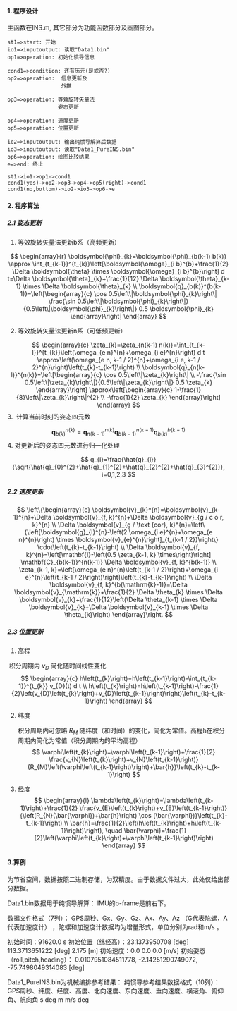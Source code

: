 ####  1. 程序设计

主函数在INS.m, 其它部分为功能函数部分及画图部分。

~~~flow
st1=>start: 开始
io1=>inputoutput: 读取"Data1.bin"
op1=>operation: 初始化惯导信息

cond1=>condition: 还有历元(是或否?)
op2=>operation:  信息更新及
                 外推
               
op3=>operation: 等效旋转矢量法
                姿态更新

op4=>operation: 速度更新
op5=>operation: 位置更新
                
io2=>inputoutput: 输出纯惯导解算后数据
io3=>inputoutput: 读取"Data1_PureINS.bin"
op6=>operation: 绘图比较结果
e=>end: 终止

st1->io1->op1->cond1
cond1(yes)->op2->op3->op4->op5(right)->cond1
cond1(no,bottom)->io2->io3->op6->e

~~~

#### 2. 程序算法

##### 2.1 姿态更新

1. 等效旋转矢量法更新b系（高频更新）

$$
\begin{array}{r}
\boldsymbol{\phi}_{k}=\boldsymbol{\phi}_{b(k-1) b(k)} \approx \int_{t_{k-1}}^{t_{k}}\left[\boldsymbol{\omega}_{i b}^{b}+\frac{1}{2} \Delta \boldsymbol{\theta} \times \boldsymbol{\omega}_{i b}^{b}\right] d t=\Delta \boldsymbol{\theta}_{k}+\frac{1}{12} \Delta \boldsymbol{\theta}_{k-1} \times \Delta \boldsymbol{\theta}_{k} \\
\boldsymbol{q}_{b(k)}^{b(k-1)}=\left[\begin{array}{c}
\cos 0.5\left\|\boldsymbol{\phi}_{k}\right\|
\frac{\sin 0.5\left\|\boldsymbol{\phi}_{k}\right\|}{0.5\left\|\boldsymbol{\phi}_{k}\right\|} 0.5 \boldsymbol{\phi}_{k}
\end{array}\right]
\end{array}
$$

2. 等效旋转矢量法更新n系（可低频更新）

$$
\begin{array}{c}
\zeta_{k}=\zeta_{n(k-1) n(k)}=\int_{t_{k-l}}^{t_{k}}\left(\omega_{e n}^{n}+\omega_{i e}^{n}\right) d t \approx\left(\omega_{e n, k-1 / 2}^{n}+\omega_{i e, k-1 / 2}^{n}\right)\left(t_{k}-t_{k-1}\right) \\
\boldsymbol{q}_{n(k-l)}^{n(k)}=\left[\begin{array}{c}
\cos 0.5\left\|\zeta_{k}\right\| \\
-\frac{\sin 0.5\left\|\zeta_{k}\right\|}{0.5\left\|\zeta_{k}\right\|} 0.5 \zeta_{k}
\end{array}\right] \approx\left[\begin{array}{c}
1-\frac{1}{8}\left\|\zeta_{k}\right\|^{2} \\
-\frac{1}{2} \zeta_{k}
\end{array}\right]
\end{array}
$$
3. ​	计算当前时刻的姿态四元数

$$
\boldsymbol{q}_{b(k)}^{n(k)}=\boldsymbol{q}_{n(k-1)}^{n(k)} \boldsymbol{q}_{b(k-1)}^{n(k-1)} \boldsymbol{q}_{b(k)}^{b(k-1)}
$$
4. 对更新后的姿态四元数进行归一化处理

$$
q_{i}=\frac{\hat{q}_{i}}{\sqrt{\hat{q}_{0}^{2}+\hat{q}_{1}^{2}+\hat{q}_{2}^{2}+\hat{q}_{3}^{2}}}, i=0,1,2,3
$$

##### 2.2 速度更新

$$
\left\{\begin{array}{c}
\boldsymbol{v}_{k}^{n}=\boldsymbol{v}_{k-1}^{n}+\Delta \boldsymbol{v}_{f, k}^{n}+\Delta \boldsymbol{v}_{g / c o r, k}^{n} \\
\Delta \boldsymbol{v}_{g / \text {cor}, k}^{n}=\left\{\left[\boldsymbol{g}_{l}^{n}-\left(2 \omega_{i e}^{n}+\omega_{e n}^{n}\right) \times \boldsymbol{v}_{e}^{n}\right]_{t_{k-1 / 2}}\right\} \cdot\left(t_{k}-t_{k-1}\right) \\
\Delta \boldsymbol{v}_{f, k}^{n}=\left[\mathbf{I}-\left(0.5 \zeta_{k-1, k} \times\right)\right] \mathbf{C}_{b(k-1)}^{n(k-1)} \Delta \boldsymbol{v}_{f, k}^{b(k-1)} \\
\zeta_{k-1, k}=\left[\omega_{e n}^{n}\left(t_{k-1 / 2}\right)+\omega_{i e}^{n}\left(t_{k-1 / 2}\right)\right]\left(t_{k}-t_{k-1}\right) \\
\Delta \boldsymbol{v}_{f, k}^{b(\mathrm{k}-1)}=\Delta \boldsymbol{v}_{\mathrm{k}}+\frac{1}{2} \Delta \theta_{k} \times \Delta \boldsymbol{v}_{k}+\frac{1}{12}\left(\Delta \theta_{k-1} \times \Delta \boldsymbol{v}_{k}+\Delta \boldsymbol{v}_{k-1} \times \Delta \theta_{k}\right)
\end{array}\right.
$$

##### 2.3 位置更新

1. 高程

​       积分周期内 $v_{D}$ 简化随时间线性变化
$$
\begin{array}{c}
h\left(t_{k}\right)=h\left(t_{k-1}\right)-\int_{t_{k-1}}^{t_{k}} v_{D}(t) d t \\
h\left(t_{k}\right)=h\left(t_{k-1}\right)-\frac{1}{2}\left(v_{D}\left(t_{k}\right)+v_{D}\left(t_{k-1}\right)\right)\left(t_{k}-t_{k-1}\right)
\end{array}
$$

2. 纬度

   积分周期内可忽略 $R_{M}$ 随纬度（和时间）的变化，简化为常值。高程h在积分周期内简化为常值（积分周期内的平均高程）
   $$
   \varphi\left(t_{k}\right)=\varphi\left(t_{k-1}\right)+\frac{1}{2} \frac{v_{N}\left(t_{k}\right)+v_{N}\left(t_{k-1}\right)}{R_{M}\left(\varphi\left(t_{k-1}\right)\right)+\bar{h}}\left(t_{k}-t_{k-1}\right)
   $$

3. 经度
   $$
   \begin{array}{l}
   \lambda\left(t_{k}\right)=\lambda\left(t_{k-1}\right)+\frac{1}{2} \frac{v_{E}\left(t_{k}\right)+v_{E}\left(t_{k-1}\right)}{\left(R_{N}(\bar{\varphi})+\bar{h}\right) \cos (\bar{\varphi})}\left(t_{k}-t_{k-1}\right) \\
   \bar{h}=\frac{1}{2}\left(h\left(t_{k}\right)+h\left(t_{k-1}\right)\right), \quad \bar{\varphi}=\frac{1}{2}\left(\varphi\left(t_{k}\right)+\varphi\left(t_{k-1}\right)\right)
   \end{array}
   $$
   





#### 3.算例

  为节省空间，数据按照二进制存储，为双精度。由于数据文件过大，此处仅给出部分数据。

  Data1.bin数据用于纯惯导解算：  IMU的b-frame是前右下。

数据文件格式（7列）：  GPS周秒、Gx、Gy、Gz、Ax、Ay、Az （G代表陀螺，A代表加速度计）  ，陀螺和加速度计数据均为增量形式，单位分别为rad和m/s  。

初始时间：91620.0 s   初始位置（纬经高）：23.1373950708  [deg] 113.3713651222 [deg] 2.175 [m]  初始速度：0.0 0.0   0.0 [m/s]  初始姿态（roll,pitch,heading）：  0.0107951084511778,   -2.14251290749072, -75.7498049314083  [deg]     

Data1_PureINS.bin为机械编排参考结果：  纯惯导参考结果数据格式（10列）：  GPS周秒、纬度、经度、高度、北向速度、东向速度、垂向速度、横滚角、俯仰角、航向角  s        deg     m       m/s            deg  

 